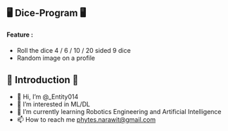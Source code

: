## 🖥️ Dice-Program 🖥️
#### Feature :
- Roll the dice 4 / 6 / 10 / 20 sided 9 dice
- Random image on a profile

## 👏 Introduction 👏
- 👋 Hi, I’m @_Entity014
- 👀 I’m interested in ML/DL
- 🌱 I’m currently learning Robotics Engineering and Artificial Intelligence
- 📫 How to reach me phytes.narawit@gmail.com
